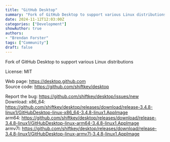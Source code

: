 ```yaml
---
title: "GitHub Desktop"
summary: "Fork of GitHub Desktop to support various Linux distributions"
date: 2024-11-12T12:03:00Z
categories: ["Development"]
showAuthor: true
authors:
- "Brendan Forster"
tags: ["Community"]
draft: false
---
```


Fork of GitHub Desktop to support various Linux distributions

License: MIT

Web page: <https://desktop.github.com>  
Source code: <https://github.com/shiftkey/desktop>

Report the bug: <https://github.com/shiftkey/desktop/issues/new>  
Download:   x86_64: <https://github.com/shiftkey/desktop/releases/download/release-3.4.8-linux1/GitHubDesktop-linux-x86_64-3.4.8-linux1.AppImage>  
            arm64: <https://github.com/shiftkey/desktop/releases/download/release-3.4.8-linux1/GitHubDesktop-linux-arm64-3.4.8-linux1.AppImage>  
            armv7l: <https://github.com/shiftkey/desktop/releases/download/release-3.4.8-linux1/GitHubDesktop-linux-armv7l-3.4.8-linux1.AppImage>  
